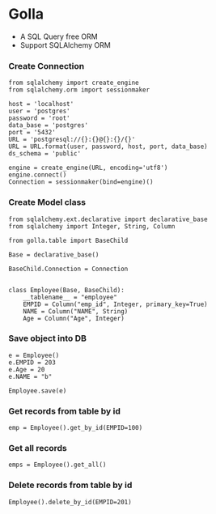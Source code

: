 # Golla

* A SQL Query free ORM
* Support SQLAlchemy ORM 

### Create Connection 

```
from sqlalchemy import create_engine
from sqlalchemy.orm import sessionmaker

host = 'localhost'
user = 'postgres'
password = 'root'
data_base = 'postgres'
port = '5432'
URL = 'postgresql://{}:{}@{}:{}/{}'
URL = URL.format(user, password, host, port, data_base)
ds_schema = 'public'

engine = create_engine(URL, encoding='utf8')
engine.connect()
Connection = sessionmaker(bind=engine)()

```

### Create Model class

```
from sqlalchemy.ext.declarative import declarative_base
from sqlalchemy import Integer, String, Column

from golla.table import BaseChild

Base = declarative_base()

BaseChild.Connection = Connection


class Employee(Base, BaseChild):
    __tablename__ = "employee"
    EMPID = Column("emp_id", Integer, primary_key=True)
    NAME = Column("NAME", String)
    Age = Column("Age", Integer)

```


### Save object into DB

```
e = Employee()
e.EMPID = 203
e.Age = 20
e.NAME = "b"

Employee.save(e)

``` 

### Get records from table by id

```
emp = Employee().get_by_id(EMPID=100)
```

### Get all records 

```
emps = Employee().get_all()
```

### Delete records from table by id

```
Employee().delete_by_id(EMPID=201)
```
